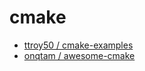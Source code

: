 # cmake

- [ttroy50 / cmake-examples](https://github.com/ttroy50/cmake-examples)
- [onqtam / awesome-cmake](https://github.com/onqtam/awesome-cmake)
